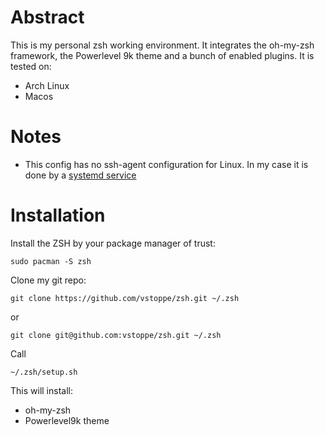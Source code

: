 # Abstract

This is my personal zsh working environment. It integrates the oh-my-zsh framework, the Powerlevel 9k theme and a bunch of enabled plugins. It is tested on:

- Arch Linux
- Macos

# Notes

- This config has no ssh-agent configuration for Linux. In my case it is done by a [systemd service](https://wiki.archlinux.org/index.php/SSH_keys#Start_ssh-agent_with_systemd_user)

# Installation

Install the ZSH by your package manager of trust:

  ``sudo pacman -S zsh``

Clone my git repo:

`git clone https://github.com/vstoppe/zsh.git ~/.zsh`

or

`git clone git@github.com:vstoppe/zsh.git ~/.zsh`

Call

`~/.zsh/setup.sh`

This will install:

- oh-my-zsh
- Powerlevel9k theme
